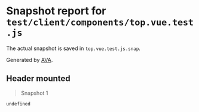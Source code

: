 # Snapshot report for `test/client/components/top.vue.test.js`

The actual snapshot is saved in `top.vue.test.js.snap`.

Generated by [AVA](https://ava.li).

## Header mounted

> Snapshot 1

    undefined
